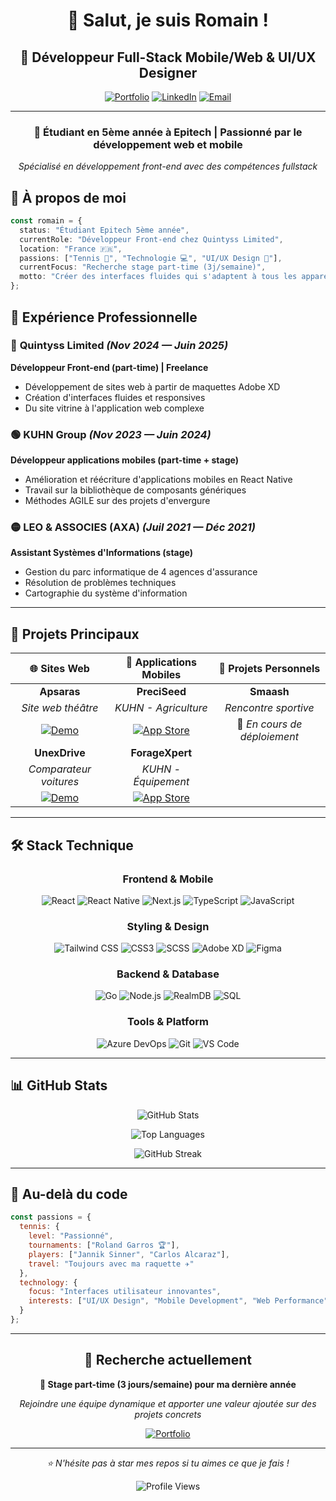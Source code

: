 <div align="center">

# 👋 Salut, je suis Romain !

## 🚀 Développeur Full-Stack Mobile/Web & UI/UX Designer

[![Portfolio](https://img.shields.io/badge/Portfolio-romainreynaert.fr-3B82F6?style=for-the-badge&logo=safari&logoColor=white)](https://romainreynaert.fr)
[![LinkedIn](https://img.shields.io/badge/LinkedIn-Romain_REYNAERT-0A66C2?style=for-the-badge&logo=linkedin&logoColor=white)](https://www.linkedin.com/in/romain-reynaert/)
[![Email](https://img.shields.io/badge/Email-Contact_Moi-EA4335?style=for-the-badge&logo=gmail&logoColor=white)](mailto:romain@romainreynaert.fr)

---

### 🎯 **Étudiant en 5ème année à Epitech** | **Passionné par le développement web et mobile**

*Spécialisé en développement front-end avec des compétences fullstack*

</div>

## 🌟 **À propos de moi**

```typescript
const romain = {
  status: "Étudiant Epitech 5ème année",
  currentRole: "Développeur Front-end chez Quintyss Limited",
  location: "France 🇫🇷",
  passions: ["Tennis 🎾", "Technologie 💻", "UI/UX Design 🎨"],
  currentFocus: "Recherche stage part-time (3j/semaine)",
  motto: "Créer des interfaces fluides qui s'adaptent à tous les appareils"
};
```

## 💼 **Expérience Professionnelle**

### 🔵 **Quintyss Limited** *(Nov 2024 — Juin 2025)*
**Développeur Front-end (part-time) | Freelance**
- Développement de sites web à partir de maquettes Adobe XD
- Création d'interfaces fluides et responsives
- Du site vitrine à l'application web complexe

### 🟢 **KUHN Group** *(Nov 2023 — Juin 2024)*
**Développeur applications mobiles (part-time + stage)**
- Amélioration et réécriture d'applications mobiles en React Native
- Travail sur la bibliothèque de composants génériques
- Méthodes AGILE sur des projets d'envergure

### 🟡 **LEO & ASSOCIES (AXA)** *(Juil 2021 — Déc 2021)*
**Assistant Systèmes d'Informations (stage)**
- Gestion du parc informatique de 4 agences d'assurance
- Résolution de problèmes techniques
- Cartographie du système d'information

---

## 🚀 **Projets Principaux**

<div align="center">

| 🌐 **Sites Web** | 📱 **Applications Mobiles** | 🎯 **Projets Personnels** |
|:---:|:---:|:---:|
| **Apsaras** | **PreciSeed** | **Smaash** |
| *Site web théâtre* | *KUHN - Agriculture* | *Rencontre sportive* |
| [![Demo](https://img.shields.io/badge/Demo-Live-success?style=flat-square)](https://apsaras.vercel.app) | [![App Store](https://img.shields.io/badge/App_Store-Download-0D96F6?style=flat-square&logo=app-store&logoColor=white)](https://apps.apple.com/fr/app/kuhn-preciseed/id833355923) | 🚧 *En cours de déploiement* |
| **UnexDrive** | **ForageXpert** |  |
| *Comparateur voitures* | *KUHN - Équipement* |  |
| [![Demo](https://img.shields.io/badge/Demo-Live-success?style=flat-square)](https://unexdrive.tomisch.dev) | [![App Store](https://img.shields.io/badge/App_Store-Download-0D96F6?style=flat-square&logo=app-store&logoColor=white)](https://apps.apple.com/fr/app/kuhn-foragexpert/id903373424) |  |

</div>

---

## 🛠 **Stack Technique**

<div align="center">

### **Frontend & Mobile**
![React](https://img.shields.io/badge/React-20232A?style=for-the-badge&logo=react&logoColor=61DAFB)
![React Native](https://img.shields.io/badge/React_Native-20232A?style=for-the-badge&logo=react&logoColor=61DAFB)
![Next.js](https://img.shields.io/badge/Next.js-000000?style=for-the-badge&logo=next.js&logoColor=white)
![TypeScript](https://img.shields.io/badge/TypeScript-007ACC?style=for-the-badge&logo=typescript&logoColor=white)
![JavaScript](https://img.shields.io/badge/JavaScript-F7DF1E?style=for-the-badge&logo=javascript&logoColor=black)

### **Styling & Design**
![Tailwind CSS](https://img.shields.io/badge/Tailwind_CSS-38B2AC?style=for-the-badge&logo=tailwind-css&logoColor=white)
![CSS3](https://img.shields.io/badge/CSS3-1572B6?style=for-the-badge&logo=css3&logoColor=white)
![SCSS](https://img.shields.io/badge/SCSS-CC6699?style=for-the-badge&logo=sass&logoColor=white)
![Adobe XD](https://img.shields.io/badge/Adobe%20XD-470137?style=for-the-badge&logo=Adobe%20XD&logoColor=#FF61F6)
![Figma](https://img.shields.io/badge/Figma-F24E1E?style=for-the-badge&logo=figma&logoColor=white)

### **Backend & Database**
![Go](https://img.shields.io/badge/Go-00ADD8?style=for-the-badge&logo=go&logoColor=white)
![Node.js](https://img.shields.io/badge/Node.js-43853D?style=for-the-badge&logo=node.js&logoColor=white)
![RealmDB](https://img.shields.io/badge/Realm-39477F?style=for-the-badge&logo=realm&logoColor=white)
![SQL](https://img.shields.io/badge/SQL-CC2927?style=for-the-badge&logo=microsoft-sql-server&logoColor=white)

### **Tools & Platform**
![Azure DevOps](https://img.shields.io/badge/Azure_DevOps-0078D7?style=for-the-badge&logo=azure-devops&logoColor=white)
![Git](https://img.shields.io/badge/Git-F05032?style=for-the-badge&logo=git&logoColor=white)
![VS Code](https://img.shields.io/badge/VS_Code-0078D4?style=for-the-badge&logo=visual%20studio%20code&logoColor=white)

</div>

---

## 📊 **GitHub Stats**

<div align="center">

![GitHub Stats](https://github-readme-stats.vercel.app/api?username=RomainReynaert&show_icons=true&theme=tokyonight&border_color=3B82F6&bg_color=0D1117&title_color=3B82F6&icon_color=3B82F6&text_color=C9D1D9)

![Top Languages](https://github-readme-stats.vercel.app/api/top-langs/?username=RomainReynaert&layout=compact&theme=tokyonight&border_color=3B82F6&bg_color=0D1117&title_color=3B82F6&text_color=C9D1D9)

![GitHub Streak](https://github-readme-streak-stats.herokuapp.com/?user=RomainReynaert&theme=tokyonight&border=3B82F6&background=0D1117&ring=3B82F6&fire=3B82F6&currStreakLabel=3B82F6)

</div>

---

## 🎾 **Au-delà du code**

```javascript
const passions = {
  tennis: {
    level: "Passionné",
    tournaments: ["Roland Garros 🏆"],
    players: ["Jannik Sinner", "Carlos Alcaraz"],
    travel: "Toujours avec ma raquette ✈️"
  },
  technology: {
    focus: "Interfaces utilisateur innovantes",
    interests: ["UI/UX Design", "Mobile Development", "Web Performance"]
  }
};
```

---

<div align="center">

## 💬 **Recherche actuellement**

**🎯 Stage part-time (3 jours/semaine) pour ma dernière année**

*Rejoindre une équipe dynamique et apporter une valeur ajoutée sur des projets concrets*

[![Portfolio](https://img.shields.io/badge/Découvrir_mon_portfolio-3B82F6?style=for-the-badge&logo=safari&logoColor=white)](https://romainreynaert.fr)

---

*⭐ N'hésite pas à star mes repos si tu aimes ce que je fais !*

![Profile Views](https://komarev.com/ghpvc/?username=RomainReynaert&color=3B82F6&style=for-the-badge)

</div>
